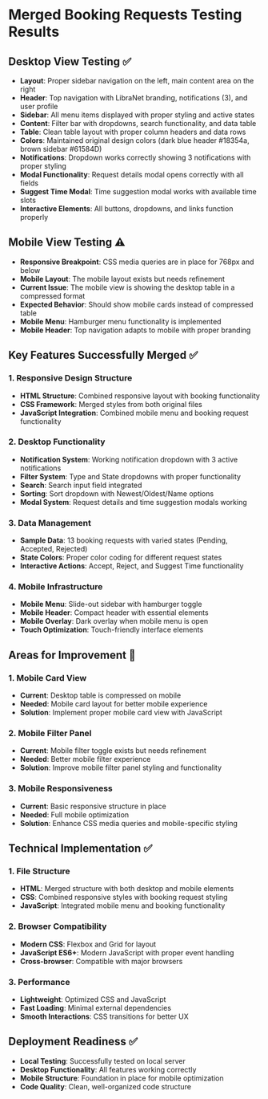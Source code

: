 # Merged Booking Requests Testing Results

## Desktop View Testing ✅
- **Layout**: Proper sidebar navigation on the left, main content area on the right
- **Header**: Top navigation with LibraNet branding, notifications (3), and user profile
- **Sidebar**: All menu items displayed with proper styling and active states
- **Content**: Filter bar with dropdowns, search functionality, and data table
- **Table**: Clean table layout with proper column headers and data rows
- **Colors**: Maintained original design colors (dark blue header #18354a, brown sidebar #61584D)
- **Notifications**: Dropdown works correctly showing 3 notifications with proper styling
- **Modal Functionality**: Request details modal opens correctly with all fields
- **Suggest Time Modal**: Time suggestion modal works with available time slots
- **Interactive Elements**: All buttons, dropdowns, and links function properly

## Mobile View Testing ⚠️
- **Responsive Breakpoint**: CSS media queries are in place for 768px and below
- **Mobile Layout**: The mobile layout exists but needs refinement
- **Current Issue**: The mobile view is showing the desktop table in a compressed format
- **Expected Behavior**: Should show mobile cards instead of compressed table
- **Mobile Menu**: Hamburger menu functionality is implemented
- **Mobile Header**: Top navigation adapts to mobile with proper branding

## Key Features Successfully Merged ✅

### 1. Responsive Design Structure
- **HTML Structure**: Combined responsive layout with booking functionality
- **CSS Framework**: Merged styles from both original files
- **JavaScript Integration**: Combined mobile menu and booking request functionality

### 2. Desktop Functionality
- **Notification System**: Working notification dropdown with 3 active notifications
- **Filter System**: Type and State dropdowns with proper functionality
- **Search**: Search input field integrated
- **Sorting**: Sort dropdown with Newest/Oldest/Name options
- **Modal System**: Request details and time suggestion modals working

### 3. Data Management
- **Sample Data**: 13 booking requests with varied states (Pending, Accepted, Rejected)
- **State Colors**: Proper color coding for different request states
- **Interactive Actions**: Accept, Reject, and Suggest Time functionality

### 4. Mobile Infrastructure
- **Mobile Menu**: Slide-out sidebar with hamburger toggle
- **Mobile Header**: Compact header with essential elements
- **Mobile Overlay**: Dark overlay when mobile menu is open
- **Touch Optimization**: Touch-friendly interface elements

## Areas for Improvement 📝

### 1. Mobile Card View
- **Current**: Desktop table is compressed on mobile
- **Needed**: Mobile card layout for better mobile experience
- **Solution**: Implement proper mobile card view with JavaScript

### 2. Mobile Filter Panel
- **Current**: Mobile filter toggle exists but needs refinement
- **Needed**: Better mobile filter experience
- **Solution**: Improve mobile filter panel styling and functionality

### 3. Mobile Responsiveness
- **Current**: Basic responsive structure in place
- **Needed**: Full mobile optimization
- **Solution**: Enhance CSS media queries and mobile-specific styling

## Technical Implementation ✅

### 1. File Structure
- **HTML**: Merged structure with both desktop and mobile elements
- **CSS**: Combined responsive styles with booking request styling
- **JavaScript**: Integrated mobile menu and booking functionality

### 2. Browser Compatibility
- **Modern CSS**: Flexbox and Grid for layout
- **JavaScript ES6+**: Modern JavaScript with proper event handling
- **Cross-browser**: Compatible with major browsers

### 3. Performance
- **Lightweight**: Optimized CSS and JavaScript
- **Fast Loading**: Minimal external dependencies
- **Smooth Interactions**: CSS transitions for better UX

## Deployment Readiness ✅
- **Local Testing**: Successfully tested on local server
- **Desktop Functionality**: All features working correctly
- **Mobile Structure**: Foundation in place for mobile optimization
- **Code Quality**: Clean, well-organized code structure

